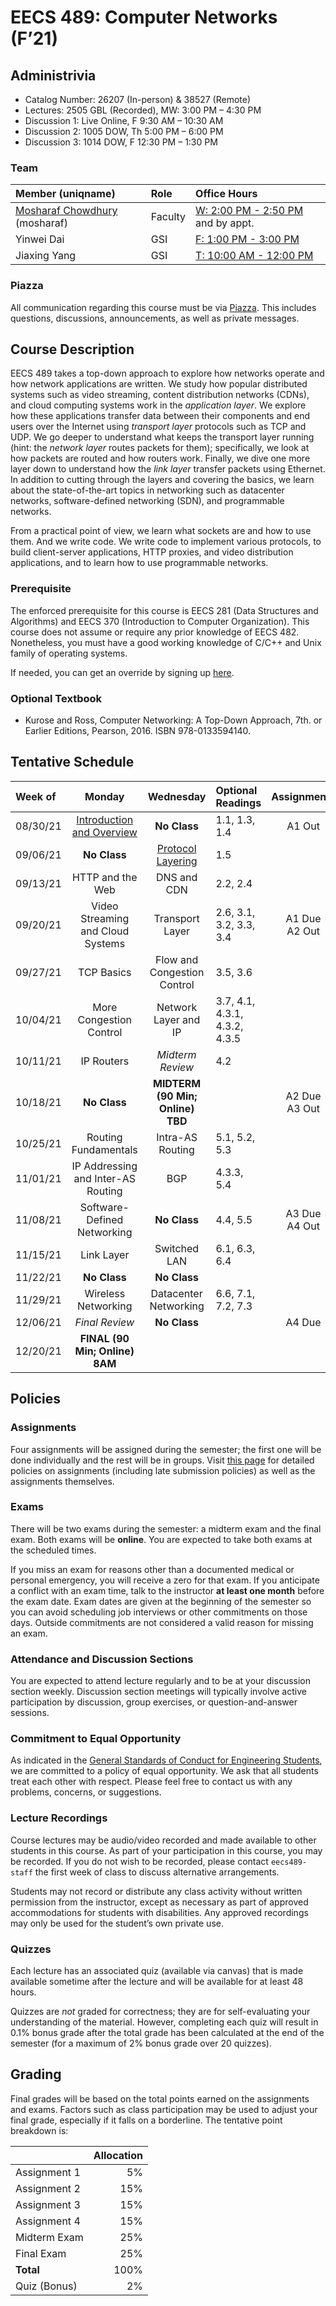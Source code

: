 # EECS 489: Computer Networks (F’21)

## Administrivia
 - Catalog Number: 26207 (In-person) & 38527 (Remote)
 - Lectures: 2505 GBL (Recorded), MW: 3:00 PM – 4:30 PM
 - Discussion 1: Live Online, F 9:30 AM – 10:30 AM
 - Discussion 2: 1005 DOW, Th 5:00 PM – 6:00 PM
 - Discussion 3: 1014 DOW, F 12:30 PM – 1:30 PM

### Team

| Member (uniqname) | Role | Office Hours |
| :---------------- | :--- | :----------- |
| [Mosharaf Chowdhury](http://www.mosharaf.com/) (mosharaf) | Faculty | [W: 2:00 PM - 2:50 PM](https://officehours.it.umich.edu/queue/421) and by appt.
| Yinwei Dai | GSI | [F: 1:00 PM - 3:00 PM](https://officehours.it.umich.edu/queue/907)
| Jiaxing Yang | GSI | [T: 10:00 AM - 12:00 PM](https://officehours.it.umich.edu/queue/907)

### Piazza
All communication regarding this course must be via [Piazza](https://piazza.com/umich/fall2021/eecs489). 
This includes questions, discussions, announcements, as well as private messages.

## Course Description
EECS 489 takes a top-down approach to explore how networks operate and how network applications are written. 
We study how popular distributed systems such as video streaming, content distribution networks (CDNs), and cloud computing systems work in the *application layer*.
We explore how these applications transfer data between their components and end users over the Internet using *transport layer* protocols such as TCP and UDP.
We go deeper to understand what keeps the transport layer running (hint: the *network layer* routes packets for them); specifically, we look at how packets are routed and how routers work.
Finally, we dive one more layer down to understand how the *link layer* transfer packets using Ethernet.
In addition to cutting through the layers and covering the basics, we learn about the state-of-the-art topics in networking such as datacenter networks, software-defined networking (SDN), and programmable networks. 

From a practical point of view, we learn what sockets are and how to use them. 
And we write code. 
We write code to implement various protocols, to build client-server applications, HTTP proxies, and video distribution applications, and to learn how to use programmable networks.

### Prerequisite

The enforced prerequisite for this course is EECS 281 (Data Structures and Algorithms) and EECS 370 (Introduction to Computer Organization). 
This course does not assume or require any prior knowledge of EECS 482.
Nonetheless, you must have a good working knowledge of C/C++ and Unix family of operating systems.

If needed, you can get an override by signing up [here](https://forms.gle/vaW6x4UsbjFvT6WP7).

### Optional Textbook

- Kurose and Ross, Computer Networking: A Top-Down Approach, 7th. or Earlier Editions, Pearson, 2016. ISBN 978-0133594140.

## Tentative Schedule

| Week of  | Monday | Wednesday | Optional Readings | Assignments
|:---------|:------:|:---------:|:------------------|:----------:
| 08/30/21 | [Introduction and Overview](Slides/083021.pptx) | **No Class** | 1.1, 1.3, 1.4 | A1 Out
| 09/06/21 | **No Class** | [Protocol Layering](Slides/090821.pptx) | 1.5
| 09/13/21 | HTTP and the Web | DNS and CDN | 2.2, 2.4
| 09/20/21 | Video Streaming and Cloud Systems | Transport Layer | 2.6, 3.1, 3.2, 3.3, 3.4 | A1 Due<br>A2 Out
| 09/27/21 | TCP Basics | Flow and Congestion Control | 3.5, 3.6
| 10/04/21 | More Congestion Control | Network Layer and IP | 3.7, 4.1, 4.3.1, 4.3.2, 4.3.5
| 10/11/21 | IP Routers | *Midterm Review* | 4.2
| 10/18/21 | **No Class** | **MIDTERM (90 Min; Online) <br> TBD <br>** |  | A2 Due<br>A3 Out
| 10/25/21 | Routing Fundamentals | Intra-AS Routing | 5.1, 5.2, 5.3
| 11/01/21 | IP Addressing and Inter-AS Routing | BGP | 4.3.3, 5.4
| 11/08/21 | Software-Defined Networking | **No Class** | 4.4, 5.5 | A3 Due<br>A4 Out
| 11/15/21 | Link Layer | Switched LAN | 6.1, 6.3, 6.4
| 11/22/21 | **No Class** | **No Class**
| 11/29/21 | Wireless Networking | Datacenter Networking | 6.6, 7.1, 7.2, 7.3
| 12/06/21 | *Final Review* | **No Class** | | A4 Due
| 12/20/21 | **FINAL (90 Min; Online) <br> 8AM**

## Policies

### Assignments
Four assignments will be assigned during the semester; the first one will be done individually and the rest will be in groups.
Visit [this page](Assignments) for detailed policies on assignments (including late submission policies) as well as the assignments themselves. 

### Exams
There will be two exams during the semester: a midterm exam and the final exam. 
Both exams will be **online**.
You are expected to take both exams at the scheduled times. 

If you miss an exam for reasons other than a documented medical or personal emergency, you will receive a zero for that exam. 
If you anticipate a conflict with an exam time, talk to the instructor **at least one month** before the exam date. 
Exam dates are given at the beginning of the semester so you can avoid scheduling job interviews or other commitments on those days. 
Outside commitments are not considered a valid reason for missing an exam.

### Attendance and Discussion Sections
You are expected to attend lecture regularly and to be at your discussion section weekly. 
Discussion section meetings will typically involve active participation by discussion, group exercises, or question-and-answer sessions.

### Commitment to Equal Opportunity 
As indicated in the [General Standards of Conduct for Engineering Students](https://bulletin.engin.umich.edu/rules/#generalstandardsofconductforengineeringstudents), we are committed to a policy of equal opportunity. 
We ask that all students treat each other with respect. 
Please feel free to contact us with any problems, concerns, or suggestions.

### Lecture Recordings

Course lectures may be audio/video recorded and made available to other students in this course. As part of your participation in this course, you may be recorded. If you do not wish to be recorded, please contact `eecs489-staff` the first week of class to discuss alternative arrangements.

Students may not record or distribute any class activity without written permission from the instructor, except as necessary as part of approved accommodations for students with disabilities. Any approved recordings may only be used for the student’s own private use.

### Quizzes
Each lecture has an associated quiz (available via canvas) that is made available sometime after the lecture and will be available for at least 48 hours. 

Quizzes are *not* graded for correctness; they are for self-evaluating your understanding of the material. 
However, completing each quiz will result in 0.1% bonus grade after the total grade has been calculated at the end of the semester (for a maximum of 2% bonus grade over 20 quizzes).

## Grading
Final grades will be based on the total points earned on the assignments and exams. 
Factors such as class participation may be used to adjust your final grade, especially if it falls on a borderline. 
The tentative point breakdown is:

|              | Allocation 
| -------------| ----------:
| Assignment 1 |  5%        
| Assignment 2 | 15%        
| Assignment 3 | 15%        
| Assignment 4 | 15%        
| Midterm Exam | 25%        
| Final Exam   | 25%
| **Total**    |100%
| Quiz (Bonus) |  2%  
